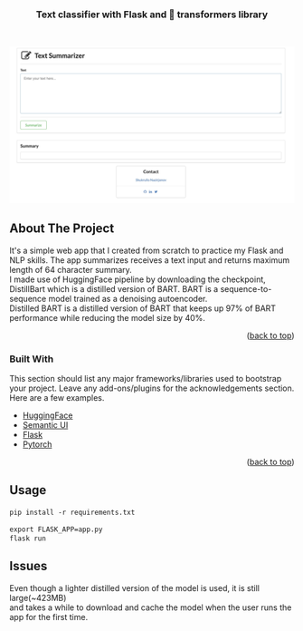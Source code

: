 <!-- PROJECT LOGO -->
<div align="center">
  <a href="https://github.com/othneildrew/Best-README-Template">
  </a>

  <h3 align="center">Text classifier with Flask and  🤗 transformers library</h3>
</div>

<br />
<p align="center">
  <img src="https://github.com/vocdex/text-summarizer/blob/e5d3cc3c3369dd37cf1164024ed765305b72b80b/text-summarizer-UI.jpeg" width="650" title="hover text">
</p>

<!-- ABOUT THE PROJECT -->
## About The Project
It's a simple web app that I created from scratch to practice my Flask and NLP skills. The app summarizes receives a text input and returns 
maximum length of 64 character summary.  
I made use of HuggingFace pipeline by downloading the checkpoint, DistillBart which is a distilled version of BART.
BART is a sequence-to-sequence model trained as a denoising autoencoder.  
Distilled BART is a distilled version of BART that keeps up 97% of BART performance while reducing the model size by 40%.



<p align="right">(<a href="#top">back to top</a>)</p>

### Built With

This section should list any major frameworks/libraries used to bootstrap your project. Leave any add-ons/plugins for the acknowledgements section. Here are a few examples.

* [HuggingFace](https://huggingface.co/)
* [Semantic UI](https://semantic-ui.com/)
* [Flask](https://flask.palletsprojects.com/en/2.1.x/)
* [Pytorch](https://pytorch.org/)
<p align="right">(<a href="#top">back to top</a>)</p>


<!-- USAGE EXAMPLES -->
## Usage
```
pip install -r requirements.txt
```
```
export FLASK_APP=app.py
flask run
```
## Issues
Even though a lighter distilled version of the model is used, it is still large(~423MB)   
and takes a while to download and cache the model when the user runs the app for the first time.












